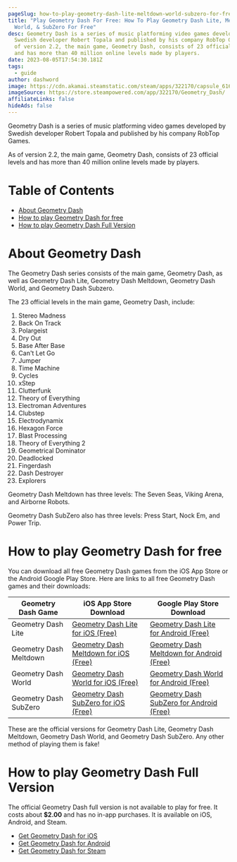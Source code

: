 ```yaml
---
pageSlug: how-to-play-geometry-dash-lite-meltdown-world-subzero-for-free
title: "Play Geometry Dash For Free: How To Play Geometry Dash Lite, Meltdown,
  World, & SubZero For Free"
desc: Geometry Dash is a series of music platforming video games developed by
  Swedish developer Robert Topala and published by his company RobTop Games. As
  of version 2.2, the main game, Geometry Dash, consists of 23 official levels
  and has more than 40 million online levels made by players.
date: 2023-08-05T17:54:30.181Z
tags:
  - guide
author: dashword
image: https://cdn.akamai.steamstatic.com/steam/apps/322170/capsule_616x353.jpg?t=1624472273
imageSource: https://store.steampowered.com/app/322170/Geometry_Dash/
affiliateLinks: false
hideAds: false
---
```

Geometry Dash is a series of music platforming video games developed by Swedish developer Robert Topala and published by his company RobTop Games.

As of version 2.2, the main game, Geometry Dash, consists of 23 official levels and has more than 40 million online levels made by players.

# Table of Contents

- [About Geometry Dash](#about-geometry-dash)
- [How to play Geometry Dash for free](#how-to-play-geometry-dash-for-free)
- [How to play Geometry Dash Full Version](#how-to-play-geometry-dash-full-version)

# About Geometry Dash

The Geometry Dash series consists of the main game, Geometry Dash, as well as Geometry Dash Lite, Geometry Dash Meltdown, Geometry Dash World, and Geometry Dash Subzero.

The 23 official levels in the main game, Geometry Dash, include:

1. Stereo Madness
2. Back On Track
3. Polargeist
4. Dry Out
5. Base After Base
6. Can't Let Go
7. Jumper
8. Time Machine
9. Cycles
10. xStep
11. Clutterfunk
12. Theory of Everything
13. Electroman Adventures
14. Clubstep
15. Electrodynamix
16. Hexagon Force
17. Blast Processing
18. Theory of Everything 2
19. Geometrical Dominator
20. Deadlocked
21. Fingerdash
22. Dash Destroyer
23. Explorers

Geometry Dash Meltdown has three levels: The Seven Seas, Viking Arena, and Airborne Robots.

Geometry Dash SubZero also has three levels: Press Start, Nock Em, and Power Trip.

# How to play Geometry Dash for free

You can download all free Geometry Dash games from the iOS App Store or the Android Google Play Store. Here are links to all free Geometry Dash games and their downloads:

| Geometry Dash Game | iOS App Store Download | Google Play Store Download |
|--------------------|------------------------|----------------------------|
| Geometry Dash Lite | [Geometry Dash Lite for iOS (Free)](https://apps.apple.com/app/geometry-dash-lite/id698255242) | [Geometry Dash Lite for Android (Free)](https://play.google.com/store/apps/details?id=com.robtopx.geometryjumplite) |
| Geometry Dash Meltdown | [Geometry Dash Meltdown for iOS (Free)](https://apps.apple.com/app/geometry-dash-meltdown/id1045901853) | [Geometry Dash Meltdown for Android (Free)](https://play.google.com/store/apps/details?id=com.robtopx.geometrydashmeltdown) |
| Geometry Dash World | [Geometry Dash World for iOS (Free)](https://apps.apple.com/app/geometry-dash-world/id1112307917) | [Geometry Dash World for Android (Free)](https://play.google.com/store/apps/details?id=com.robtopx.geometrydashworld) |
| Geometry Dash SubZero | [Geometry Dash SubZero for iOS (Free)](https://apps.apple.com/app/geometry-dash-subzero/id1324044770) | [Geometry Dash SubZero for Android (Free)](https://play.google.com/store/apps/details?id=com.robtopx.geometrydashsubzero) |

These are the official versions for Geometry Dash Lite, Geometry Dash Meltdown, Geometry Dash World, and Geometry Dash SubZero. Any other method of playing them is fake!

# How to play Geometry Dash Full Version

The official Geometry Dash full version is not available to play for free. It costs about **$2.00** and has no in-app purchases. It is available on iOS, Android, and Steam.

- [Get Geometry Dash for iOS](https://apps.apple.com/app/geometry-dash/id625334537)
- [Get Geometry Dash for Android](https://play.google.com/store/apps/details?id=com.robtopx.geometryjump)
- [Get Geometry Dash for Steam](https://store.steampowered.com/app/322170/Geometry_Dash/)
